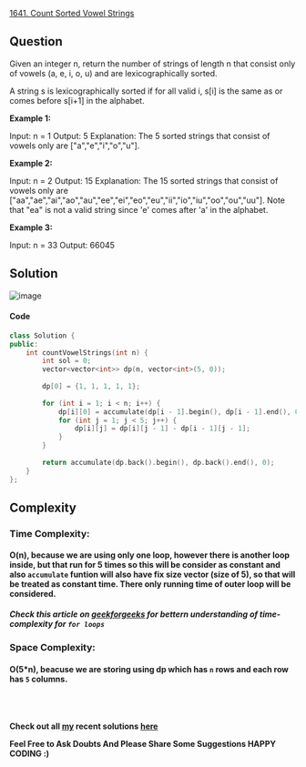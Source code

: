 [1641. Count Sorted Vowel Strings](https://leetcode.com/problems/count-sorted-vowel-strings/)

## Question

Given an integer n, return the number of strings of length n that consist only of vowels (a, e, i, o, u) and are lexicographically sorted.

A string s is lexicographically sorted if for all valid i, s[i] is the same as or comes before s[i+1] in the alphabet.


__Example 1:__

Input: n = 1
Output: 5
Explanation: The 5 sorted strings that consist of vowels only are ["a","e","i","o","u"].


__Example 2:__

Input: n = 2
Output: 15
Explanation: The 15 sorted strings that consist of vowels only are
["aa","ae","ai","ao","au","ee","ei","eo","eu","ii","io","iu","oo","ou","uu"].
Note that "ea" is not a valid string since 'e' comes after 'a' in the alphabet.

__Example 3:__

Input: n = 33
Output: 66045


## **Solution**

![image](https://assets.leetcode.com/users/images/d90fcc15-9218-477b-951c-f8c917fd6296_1646761553.3912842.png)


#### **Code**

```cpp
class Solution {
public:
    int countVowelStrings(int n) {
        int sol = 0;
        vector<vector<int>> dp(n, vector<int>(5, 0));
        
        dp[0] = {1, 1, 1, 1, 1};
        
        for (int i = 1; i < n; i++) {
            dp[i][0] = accumulate(dp[i - 1].begin(), dp[i - 1].end(), 0);
            for (int j = 1; j < 5; j++) {
                dp[i][j] = dp[i][j - 1] - dp[i - 1][j - 1];
            }
        }
        
        return accumulate(dp.back().begin(), dp.back().end(), 0);        
    }
};
```

## **Complexity**

### Time Complexity: 
#### **O(n)**, because we are using only one loop, however there is another loop inside, but that run for 5 times so this will be consider as constant and also ```accumulate``` funtion will also have fix size vector (size of 5), so that will be treated as constant time. There only running time of outer loop will be considered. 

_**Check this article on [geekforgeeks](https://www.geeksforgeeks.org/analysis-of-algorithms-set-4-analysis-of-loops/) for bettern understanding of time-complexity for ```for loops```**_

### Space Complexity: 
#### **O(5*n)**, beacuse we are storing using dp which has ```n``` rows and each row has ```5``` columns.


<br>
<br>

 __Check out all [my](https://leetcode.com/siddp6/) recent solutions [here](https://github.com/sidd6p/LeetCode)__

 
 __Feel Free to Ask Doubts
And Please Share Some Suggestions
HAPPY CODING :)__

